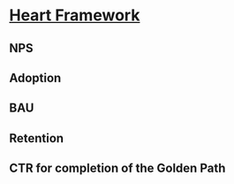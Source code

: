 # <a href="https://docs.google.com/presentation/d/1Kh7EC-i2Ot1PZarWJZwRfOgKvpywzCAyRmtSA8tfV9c/edit#slide=id.gc8216bd24_20_0)https://docs.google.com/presentation/d/1Kh7EC-i2Ot1PZarWJZwRfOgKvpywzCAyRmtSA8tfV9c/edit#slide=id.gc8216bd24_20_0"> Heart Framework </a>
## NPS

## Adoption

## BAU

## Retention

## CTR for completion of the Golden Path

